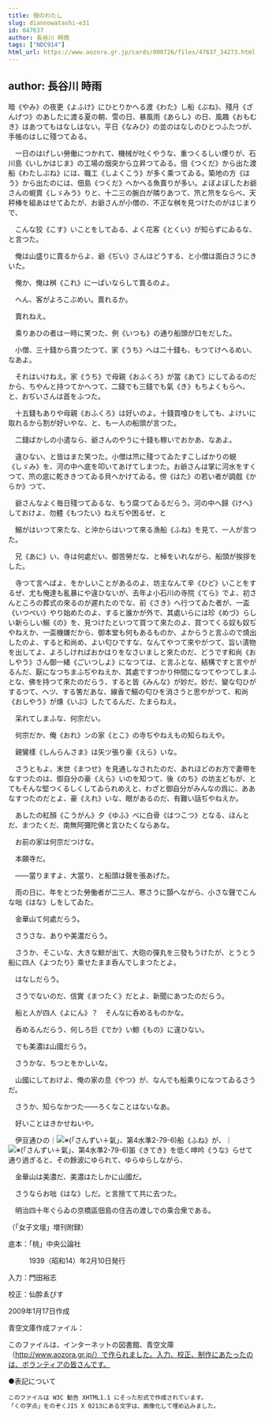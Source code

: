 ```yaml
---
title: 佃のわたし
slug: diannowatashi-e31
id: 047637
author: 長谷川 時雨
tags: ["NDC914"]
html_url: https://www.aozora.gr.jp/cards/000726/files/47637_34273.html
---
```


## author: 長谷川 時雨

暗《やみ》の夜更《よふけ》にひとりかへる渡《わた》し船《ぶね》、殘月《ざんげつ》のあしたに渡る夏の朝、雪の日、暴風雨《あらし》の日、風趣《おもむき》はあつてもはなしはない。平日《なみひ》の並のはなしのひとつふたつが、手帳のはしに殘つてゐる。





　一日のはげしい勞働につかれて、機械が吐くやうな、重つくるしい煙りが、石川島《いしかはじま》の工場の烟突から立昇つてゐる。佃《つくだ》から出た渡船《わたしぶね》には、職工《しよくこう》が多く乘つてゐる。築地の方《はう》から出たのには、佃島《つくだ》へかへる魚賣りが多い。よぼよぼしたお爺さんの蜆賣《しゞみう》りと、十二三の腕白が隣りあつて、笊と笊をならべ、天秤棒を組あはせてゐたが、お爺さんが小僧の、不正な桝を見つけたのがはじまりで、

　こんな狡《こす》いことをしてゐる、よく花客《とくい》が知らずにゐるな、と言つた。

　俺は山盛りに賣るからよ、爺《ぢい》さんはどうする、と小僧は面白さうにきいた。

　俺か、俺は桝《これ》に一ぱいならして賣るのよ。

　へん、客がよろこぶめい。賣れるか。

　賣れねえ。

　乘りあひの者は一時に笑つた、例《いつも》の通り船頭が口をだした。

　小僧、三十錢から賣つたつて、家《うち》へは二十錢も、もつてけへるめい、なあよ。

　それはいけねえ。家《うち》で母親《おふくろ》が當《あて》にしてゐるのだから、ちやんと持つてかへつて、二錢でも三錢でも氣《き》もちよくもらへ、と、おぢいさんは首をふつた。

　十五錢もありや母親《おふくろ》は好いのよ。十錢買喰ひをしても、よけいに取れるから割が好いやな、と、も一人の船頭が言つた。

　二錢ばかしの小遣なら、爺さんのやうに十錢も稼いでおかあ、なあよ。

　違ひない、と皆はまた笑つた。小僧は笊に殘つてゐたすこしばかりの蜆《しゞみ》を、河の中へ底を叩いてあけてしまつた。お爺さんは掌に河水をすくつて、笊の底に乾ききつてゐる貝へかけてゐる。傍《はた》の若い者が調戲《からか》つて、

　爺さんなよく毎日殘つてゐるな、もう腐つてゐるだらう。河の中へ歸《けへ》しておけよ、勿體《もつたい》ねえぢや困るぜ、と



　鰯がはいつて來たな、と沖からはいつて來る漁船《ふね》を見て、一人が言つた。

　兄《あに》い、寺は何處だい、御苦勞だな、と棹をいれながら、船頭が挨拶をした。

　寺つて言へばよ、をかしいことがあるのよ、坊主なんて辛《ひど》いことをするぜ、尤も俺達も亂暴にや違ひないが、去年よ小石川の寺院《てら》でよ、初さんところの葬式の來るのが遲れたのでな、前《さき》へ行つてゐた者が、一盃《いつぺい》やり始めたのよ、すると誰かが外で、其處いらには珍《めづ》らしい新らしい鰯《の》を、見つけたといつて買つて來たのよ、買つてくる奴も奴ぢやねえか、一盃機嫌だから、御本堂も何もあるものか、よからうと言ふので燒出したのよ、すると和尚め、よい匂ひですな、なんてやつて來やがつて、旨い漬物を出してよ、よろしければおかはりをなさいましと來たのだ、どうです和尚《おしやう》さん御一緒《ごいつしよ》になつては、と言ふとな、結構ですと言やがるんだ、厭になつちまふぢやねえか、其處ですつかり仲間になつてやつてしまふとな、佛を持つて來たのだらう、すると皆《みんな》が妙だ。妙だ、變な匂ひがするつて、ヘツ、する筈だあな、線香で鰯の匂ひを消さうと思やがつて、和尚《おしやう》が燻《いぶ》したてるんだ、たまらねえ。

　呆れてしまふな、何宗だい。

　何宗だか、俺《おれ》ンの家《とこ》の寺ぢやねえもの知らねえや。

　親鸞樣《しんらんさま》は矢ツ張り豪《えら》いな。

　さうともよ、末世《まつせ》を見通しなされたのだ、あれほどのお方で妻帶をなすつたのは、御自分の豪《えら》いのを知つて、後《のち》の坊主どもが、とてもそんな堅つくるしくしてゐられめえと、わざと御自分がみんなの爲に、ああなすつたのだとよ、豪《えれ》いな、眼があるのだ、有難い話ぢやねえか。

　あしたの紅顏《こうがん》夕《ゆふ》べに白骨《はつこつ》となる、ほんとだ、まつたくだ、南無阿彌陀佛と言ひたくならあな。

　お前の家は何宗だつけな。

　本願寺だ。

　――當りますよ、大當り、と船頭は聲を張あげた。



　雨の日に、年をとつた勞働者が二三人、寒さうに顫へながら、小さな聲でこんな咄《はな》しをしてゐた。

　金華山て何處だらう。

　さうさな、ありや美濃だらう。

　さうか、そこいな、大きな鯨が出て、大砲の彈丸を三發もうけたが、とうとう船に四人《よつたり》乘せたまま呑んでしまつたとよ。

　はなしだらう。

　さうでないのだ、信實《まつたく》だとよ、新聞にあつたのだらう。

　船と人が四人《よにん》？　そんなに呑めるものかな。

　呑めるんだらう、何しろ巨《でか》い鯨《もの》に違ひない。

　でも美濃は山國だらう。

　さうかな、ちつとをかしいな。

　山國にしておけよ、俺の家の息《やつ》が、なんでも船乘りになつてゐるさうだ。

　さうか、知らなかつた――ろくなことはないなあ。

　好いことはきかせねいや。

　伊豆通ひの｜![※(「さんずい＋氣」、第4水準2-79-6)](https://www.aozora.gr.jp/cards/000726/files/../../../gaiji/2-79/2-79-06.png)船《ふね》が、｜![※(「さんずい＋氣」、第4水準2-79-6)](https://www.aozora.gr.jp/cards/000726/files/../../../gaiji/2-79/2-79-06.png)笛《きてき》を低く呻吟《うな》らせて通り過ぎると、その餘波にゆられて、ゆらゆらしながら、

　金華山は美濃だ、美濃はたしかに山國だ。

　さうならお咄《はな》しだ。と言捨てて共に去つた。

　明治四十年ぐらゐの京橋區佃島の住吉の渡しでの乘合衆である。

（「女子文壇」増刊附録）













底本：「桃」中央公論社


　　　1939（昭和14）年2月10日発行

入力：門田裕志

校正：仙酔ゑびす

2009年1月17日作成

青空文庫作成ファイル：

このファイルは、インターネットの図書館、青空文庫（http://www.aozora.gr.jp/）で作られました。入力、校正、制作にあたったのは、ボランティアの皆さんです。











●表記について


	このファイルは W3C 勧告 XHTML1.1 にそった形式で作成されています。
	「くの字点」をのぞくJIS X 0213にある文字は、画像化して埋め込みました。